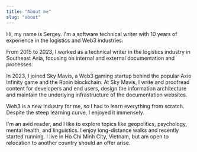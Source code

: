 ```yaml
---
title: "About me"
slug: "about"
---
```


Hi, my name is Sergey. I'm a software technical writer with 10 years of experience in the logistics and Web3 industries.

From 2015 to 2023, I worked as a technical writer in the logistics industry in Southeast Asia, focusing on internal and external documentation and processes.

In 2023, I joined Sky Mavis, a Web3 gaming startup behind the popular Axie Infinity game and the Ronin blockchain. At Sky Mavis, I write and proofread content for developers and end users, design the information architecture and maintain the underlying infrastructure of the documentation websites.

Web3 is a new industry for me, so I had to learn everything from scratch. Despite the steep learning curve, I enjoyed it immensely.

I'm an avid reader, and I like to explore topics like geopolitics, psychology, mental health, and linguistics. I enjoy long-distance walks and recently started running. I live in Ho Chi Minh City, Vietnam, but am open to relocation to another country should an offer arise.

